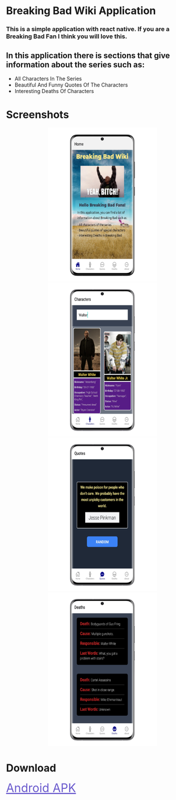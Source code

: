 <h1 style="font-weight:bold">Breaking Bad Wiki Application</h1>

<h3>This is a simple application with react native.  
If you are a Breaking Bad Fan I think you will love this.
</h3>

<h2>In this application there is sections that give information about the series such as: </h2>

<ul>
<li>All Characters In The Series</li>
<li>Beautiful And Funny Quotes Of The Characters</li>
<li>Interesting Deaths Of Characters</li>
</ul>

<h1>Screenshots</h1>
<ul style="display:flex;justify-content:center;align-items:center;flex-wrap:wrap;list-style:none;">
<li>
<img src="./Screenshots/Home%20Screen.png" width="300px"/>
</li>
<li>
<img src="./Screenshots/Characters%20Screen.png" width="300px"/>
</li>
<li>
<img src="./Screenshots/Quotes%20Screen.png" width="300px"/>
</li>
<li>
<img src="./Screenshots/Deaths%20Screen.png" width="300px"/>
</li> 
</ul>

<h1>Download</h1>
<a style="color:slateblue;text-decoration:underline;font-size:2rem" href="https://drive.google.com/file/d/176Pg8E7twf0OLU2zFOlEvs7grXbaebcn/view?usp=sharing">Android APK</a>
